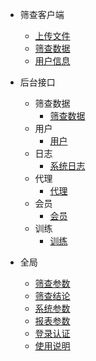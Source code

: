 - 筛查客户端
    - [上传文件](/筛查客户端/上传文件.md)
    - [筛查数据](/筛查客户端/筛查数据.md)
    - [用户信息](/筛查客户端/用户信息.md)

- 后台接口
    - 筛查数据
        - [筛查数据](/业务后台/筛查数据/筛查数据.md)
    - 用户
        - [用户](/业务后台/用户/用户.md)
    - 日志
        - [系统日志](/业务后台/日志/系统日志.md)
    - 代理
        - [代理](/业务后台/代理/代理.md)
    - 会员
        - [会员](/业务后台/会员/会员.md)
    - 训练
        - [训练](/业务后台/训练/训练.md)
- 全局
    - [筛查参数](/全局/筛查参数.md)
    - [筛查结论](/全局/筛查结论.md)
    - [系统参数](/全局/系统参数.md)
    - [报表参数](/全局/报表参数.md)
    - [登录认证](/全局/登录认证.md)
    - [使用说明](/全局/使用说明.md)
